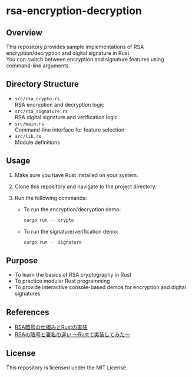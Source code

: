 # rsa-encryption-decryption

## Overview

This repository provides sample implementations of RSA encryption/decryption and digital signature in Rust.  
You can switch between encryption and signature features using command-line arguments.

## Directory Structure

- `src/rsa_crypto.rs`  
  RSA encryption and decryption logic
- `src/rsa_signature.rs`  
  RSA digital signature and verification logic
- `src/main.rs`  
  Command-line interface for feature selection
- `src/lib.rs`  
  Module definitions

## Usage

1. Make sure you have Rust installed on your system.
2. Clone this repository and navigate to the project directory.
3. Run the following commands:

   - To run the encryption/decryption demo:
     ```sh
     cargo run -- crypto
     ```

   - To run the signature/verification demo:
     ```sh
     cargo run -- signature
     ```

## Purpose

- To learn the basics of RSA cryptography in Rust
- To practice modular Rust programming
- To provide interactive console-based demos for encryption and digital signatures

## References

- [RSA暗号の仕組みとRustの実装](https://zenn.dev/mameta29/articles/1fa0dd67e18d7e)
- [RSAの暗号と署名の違い ～Rustで実装してみた～](https://zenn.dev/mameta29/articles/25051a3a26c9bd)

## License

This repository is licensed under the MIT License.